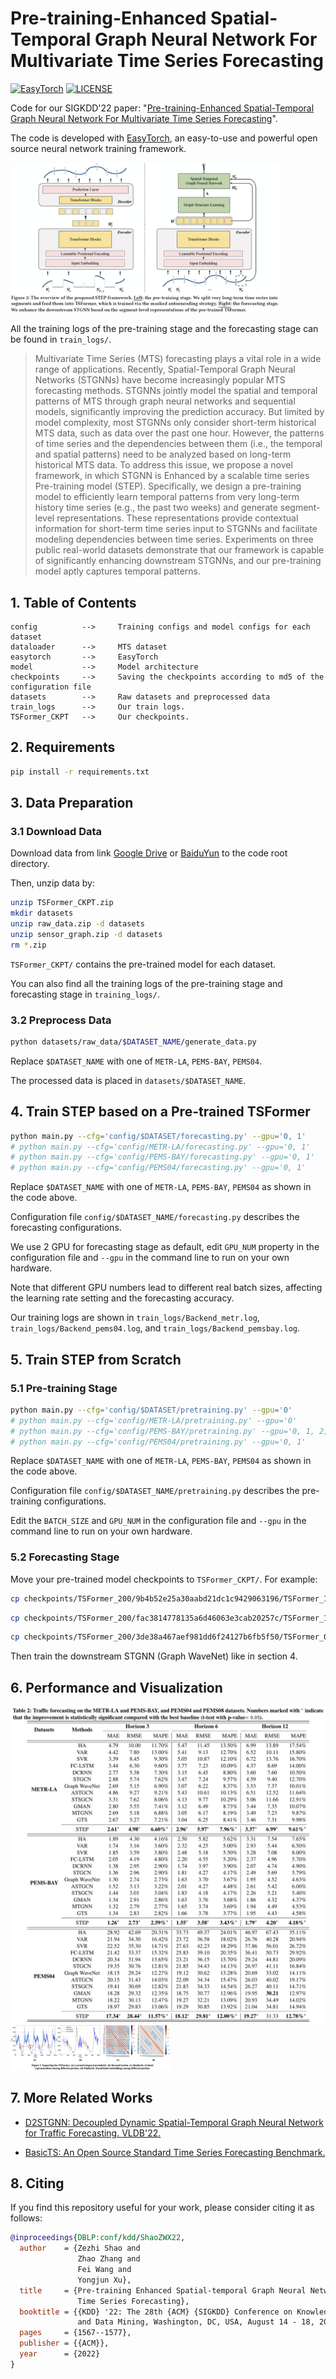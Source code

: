 # Pre-training-Enhanced Spatial-Temporal Graph Neural Network For Multivariate Time Series Forecasting

[![EasyTorch](https://img.shields.io/badge/Developing%20with-EasyTorch-2077ff.svg)](https://github.com/cnstark/easytorch)
[![LICENSE](https://img.shields.io/github/license/zezhishao/BasicTS.svg)](https://github.com/zezhishao/BasicTS/blob/master/LICENSE)

Code for our SIGKDD'22 paper: "[Pre-training-Enhanced Spatial-Temporal Graph Neural Network For Multivariate Time Series Forecasting](https://arxiv.org/abs/2206.09113)".

The code is developed with [EasyTorch](https://github.com/cnstark/easytorch), an easy-to-use and powerful open source neural network training framework.

<img src="figure/STEP.png" alt="TheTable" style="zoom:42%;" />

All the training logs of the pre-training stage and the forecasting stage can be found in `train_logs/`.

> Multivariate Time Series (MTS) forecasting plays a vital role in a wide range of applications. Recently, Spatial-Temporal Graph Neural Networks (STGNNs) have become increasingly popular MTS forecasting methods. STGNNs jointly model the spatial and temporal patterns of MTS through graph neural networks and sequential models, significantly improving the prediction accuracy. But limited by model complexity, most STGNNs only consider short-term historical MTS data, such as data over the past one hour. However, the patterns of time series and the dependencies between them (i.e., the temporal and spatial patterns) need to be analyzed based on long-term historical MTS data. To address this issue, we propose a novel framework, in which STGNN is Enhanced by a scalable time series Pre-training model (STEP). Specifically, we design a pre-training model to efficiently learn temporal patterns from very long-term history time series (e.g., the past two weeks) and generate segment-level representations. These representations provide contextual information for short-term time series input to STGNNs and facilitate modeling dependencies between time series. Experiments on three public real-world datasets demonstrate that our framework is capable of significantly enhancing downstream STGNNs, and our pre-training model aptly captures temporal patterns.

## 1. Table of Contents

```text
config          -->     Training configs and model configs for each dataset
dataloader      -->     MTS dataset
easytorch       -->     EasyTorch
model           -->     Model architecture
checkpoints     -->     Saving the checkpoints according to md5 of the configuration file
datasets        -->     Raw datasets and preprocessed data
train_logs      -->     Our train logs.
TSFormer_CKPT   -->     Our checkpoints.
```

## 2. Requirements

```bash
pip install -r requirements.txt
```

## 3. Data Preparation

### 3.1 Download Data

Download data from link [Google Drive](https://drive.google.com/drive/folders/1F7fEdXpnEQ75sxQval52jN4r3ZKoufGV?usp=sharing) or [BaiduYun](https://pan.baidu.com/s/1IWVhsvKpxHEb2CFLCR7P3A?pwd=w1wJ) to the code root directory.

Then, unzip data by:

```bash
unzip TSFormer_CKPT.zip
mkdir datasets
unzip raw_data.zip -d datasets
unzip sensor_graph.zip -d datasets 
rm *.zip
```
`TSFormer_CKPT/` contains the pre-trained model for each dataset.

You can also find all the training logs of the pre-training stage and forecasting stage in `training_logs/`.

### 3.2 Preprocess Data

```bash
python datasets/raw_data/$DATASET_NAME/generate_data.py
```

Replace `$DATASET_NAME` with one of `METR-LA`, `PEMS-BAY`, `PEMS04`.

The processed data is placed in `datasets/$DATASET_NAME`.

## 4. Train STEP based on a Pre-trained TSFormer

```bash
python main.py --cfg='config/$DATASET/forecasting.py' --gpu='0, 1'
# python main.py --cfg='config/METR-LA/forecasting.py' --gpu='0, 1'
# python main.py --cfg='config/PEMS-BAY/forecasting.py' --gpu='0, 1'
# python main.py --cfg='config/PEMS04/forecasting.py' --gpu='0, 1'
```

Replace `$DATASET_NAME` with one of `METR-LA`, `PEMS-BAY`, `PEMS04` as shown in the code above.

Configuration file
`config/$DATASET_NAME/forecasting.py` describes the forecasting configurations.

We use 2 GPU for forecasting stage as default, edit `GPU_NUM` property in the configuration file and `--gpu` in the command line to run on your own hardware.

Note that different GPU numbers lead to different real batch sizes, affecting the learning rate setting and the forecasting accuracy.

Our training logs are shown in `train_logs/Backend_metr.log`, `train_logs/Backend_pems04.log`, and `train_logs/Backend_pemsbay.log`.

## 5. Train STEP from Scratch

### 5.1 Pre-training Stage

```bash
python main.py --cfg='config/$DATASET/pretraining.py' --gpu='0'
# python main.py --cfg='config/METR-LA/pretraining.py' --gpu='0'
# python main.py --cfg='config/PEMS-BAY/pretraining.py' --gpu='0, 1, 2, 3, 4, 5, 6, 7'
# python main.py --cfg='config/PEMS04/pretraining.py' --gpu='0, 1'
```

Replace `$DATASET_NAME` with one of `METR-LA`, `PEMS-BAY`, `PEMS04` as shown in the code above.

Configuration file `config/$DATASET_NAME/pretraining.py` describes the pre-training configurations.

Edit the `BATCH_SIZE` and `GPU_NUM` in the configuration file and `--gpu` in the command line to run on your own hardware.

### 5.2 Forecasting Stage

Move your pre-trained model checkpoints to `TSFormer_CKPT/`.
For example:

```bash
cp checkpoints/TSFormer_200/9b4b52e25a30aabd21dc1c9429063196/TSFormer_180.pt TSFormer_CKPT/TSFormer_PEMS-BAY.pt
```

```bash
cp checkpoints/TSFormer_200/fac3814778135a6d46063e3cab20257c/TSFormer_147.pt TSFormer_CKPT/TSFormer_PEMS04.pt
```

```bash
cp checkpoints/TSFormer_200/3de38a467aef981dd6f24127b6fb5f50/TSFormer_030.pt TSFormer_CKPT/TSFormer_METR-LA.pt
```

Then train the downstream STGNN (Graph WaveNet) like in section 4.

## 6. Performance and Visualization
<!-- <img src="figures/Table3.png" alt="Table3" style="zoom:60.22%;" /><img src="figures/Table4.png" alt="Table4" style="zoom:51%;" /> -->
<img src="figure/MainResults.png" alt="TheTable" style="zoom:49.4%;" />

<img src="figure/Inspecting.jpg" alt="Visualization" style="zoom:25%;" />

## 7. More Related Works

- [D2STGNN: Decoupled Dynamic Spatial-Temporal Graph Neural Network for Traffic Forecasting. VLDB'22.](https://github.com/zezhishao/D2STGNN)

- [BasicTS: An Open Source Standard Time Series Forecasting Benchmark.](https://github.com/zezhishao/BasicTS)

## 8. Citing

If you find this repository useful for your work, please consider citing it as follows:

```bibtex
@inproceedings{DBLP:conf/kdd/ShaoZWX22,
  author    = {Zezhi Shao and
               Zhao Zhang and
               Fei Wang and
               Yongjun Xu},
  title     = {Pre-training Enhanced Spatial-temporal Graph Neural Network for Multivariate
               Time Series Forecasting},
  booktitle = {{KDD} '22: The 28th {ACM} {SIGKDD} Conference on Knowledge Discovery
               and Data Mining, Washington, DC, USA, August 14 - 18, 2022},
  pages     = {1567--1577},
  publisher = {{ACM}},
  year      = {2022}
}
```
